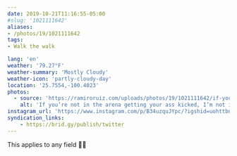 ```yaml
---
date: 2019-10-21T11:16:55-05:00
#slug: '1021111642'
aliases:
- /photos/19/1021111642
tags:
- Walk the walk

lang: 'en'
weather: '79.27°F'
weather-summary: 'Mostly Cloudy'
weather-icon: 'partly-cloudy-day'
location: '25.7554,-100.4023'
photos:
  - source: 'https://ramiroruiz.com/uploads/photos/19/1021111642/if-you-re-not-in-the-arena-getting-your-ass-kicked--i-m-not-interested-in-your-opinion.jpg'
    alt: 'If you’re not in the arena getting your ass kicked, I’m not interested in your opinion'
instagram_url: 'https://www.instagram.com/p/B34uzquJYpc/?igshid=uohttbnfvq1q'
syndication_links:
    - https://brid.gy/publish/twitter
---
```

This applies to any field 🙌🏻
